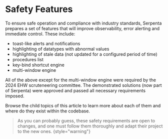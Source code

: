 # Safety Features

To ensure safe operation and compliance with industry standards, Serpenta prepares a set of features that will improve 
observability, error alerting and immediate control. 
These include:
- toast-like alerts and notifications
- highlighting of datatypes with abnormal values
- highlighting of stale data (not updated for a configured period of time)
- procedures list
- key-bind shortcut engine
- multi-window engine

All of the above except for the multi-window engine were required by the 2024 EHW scruteneering committee. 
The demonstrated solutions (now part of Serpenta) were approved and passed all necessary requirements imposed.

Browse the child topics of this article to learn more about each of them and where do they exist within the codebase.

> As you can probably guess, these safety requirements are open to changes, and one must follow them thoroughly and 
adapt their project to the new ones.
{style="warning"}

